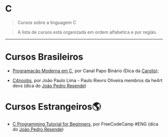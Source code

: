 # C
> Cursos sobre a linguagem C

> A lista de cursos está organizada em ordem alfabetica e por região.

---
# Cursos Brasileiros

- [Programação Moderna em C](https://www.youtube.com/watch?v=oZeezrNHxVo&list=PLIfZMtpPYFP5qaS2RFQxcNVkmJLGQwyKE&ab_channel=PapoBin%C3%A1rio), por Canal Papo Binário (Dica da [Carolis](https://twitter.com/caroliscaroles));

- [C4noobs](https://github.com/jpaulohe4rt/c4noobs), por João Paulo Lima - Paulo Rievrs Oliveira membros da he4rt devs (dica do [João Pedro Resende](https://jpres.dev))

# Cursos Estrangeiros🌎

- [C Programming Tutorial for Beginners](https://youtu.be/KJgsSFOSQv0), por FreeCodeCamp #ENG (dica do [João Pedro Resende](https://jpres.dev))